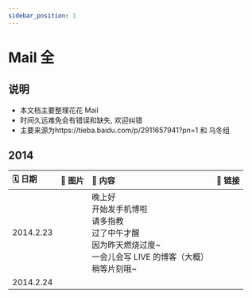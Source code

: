 ```yaml
---
sidebar_position: 1
---
```


# Mail 全

## 说明

- 本文档主要整理花花 Mail
- 时间久远难免会有错误和缺失, 欢迎纠错
- 主要来源为https://tieba.baidu.com/p/2911657941?pn=1 和 乌冬组

## 2014

| 🗓 日期    | 🎊 图片 | 📣 内容                                                                                                                                 | 🔗 链接 |
| :-------- | :------ | :-------------------------------------------------------------------------------------------------------------------------------------- | :-----: |
| 2014.2.23 |         | 晚上好<br /> 开始发手机博啦<br />请多指教<br />过了中午才醒<br />因为昨天燃烧过度~<br />一会儿会写 LIVE 的博客（大概）<br />稍等片刻哦~ |         |
| 2014.2.24 |         |                                                                                                                                         |         |
